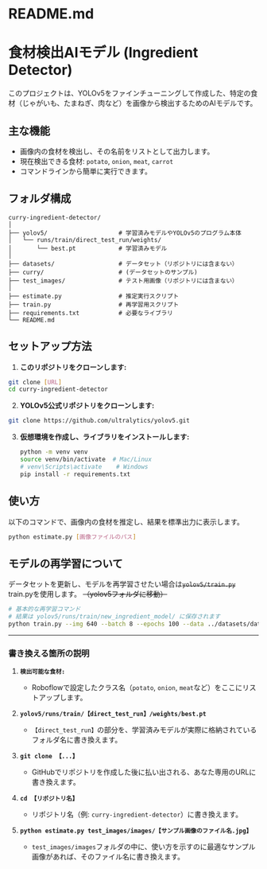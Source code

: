 # README.md

# 食材検出AIモデル (Ingredient Detector)

このプロジェクトは、YOLOv5をファインチューニングして作成した、特定の食材（じゃがいも、たまねぎ、肉など）を画像から検出するためのAIモデルです。

## 主な機能

- 画像内の食材を検出し、その名前をリストとして出力します。
- 現在検出できる食材: `potato`, `onion`, `meat`, `carrot`
- コマンドラインから簡単に実行できます。

## フォルダ構成
```
curry-ingredient-detector/
│
├── yolov5/                    # 学習済みモデルやYOLOv5のプログラム本体
│   └── runs/train/direct_test_run/weights/
│       └── best.pt            # 学習済みモデル
│
├── datasets/                  # データセット（リポジトリには含まない）
├── curry/                     # (データセットのサンプル)
├── test_images/               # テスト用画像（リポジトリには含まない）
│
├── estimate.py                # 推定実行スクリプト
├── train.py                   # 再学習用スクリプト
├── requirements.txt           # 必要なライブラリ
└── README.md                  
```

## セットアップ方法

1.  **このリポジトリをクローンします:**
```bash
git clone [URL]
cd curry-ingredient-detector
```

2.  **YOLOv5公式リポジトリをクローンします:**
```bash
git clone https://github.com/ultralytics/yolov5.git
```

3.  **仮想環境を作成し、ライブラリをインストールします:**
    ```bash
    python -m venv venv
    source venv/bin/activate  # Mac/Linux
    # venv\Scripts\activate    # Windows
    pip install -r requirements.txt
    ```

## 使い方

以下のコマンドで、画像内の食材を推定し、結果を標準出力に表示します。

```bash
python estimate.py [画像ファイルのパス]
```

## モデルの再学習について

データセットを更新し、モデルを再学習させたい場合は~~`yolov5/train.py`~~ train.pyを使用します。
~~（yolov5フォルダに移動）~~
```bash
# 基本的な再学習コマンド
# 結果は yolov5/runs/train/new_ingredient_model/ に保存されます
python train.py --img 640 --batch 8 --epochs 100 --data ../datasets/data.yaml --weights yolov5s.pt --name new_ingredient_model
```

---

### 書き換える箇所の説明

1.  **`検出可能な食材:`**
    *   Roboflowで設定したクラス名（`potato`, `onion`, `meat`など）をここにリストアップします。

2.  **`yolov5/runs/train/【direct_test_run】/weights/best.pt`**
    *   `【direct_test_run】`の部分を、学習済みモデルが実際に格納されているフォルダ名に書き換えます。　

3.  **`git clone 【...】`**
    *   GitHubでリポジトリを作成した後に払い出される、あなた専用のURLに書き換えます。

4.  **`cd 【リポジトリ名】`**
    *   リポジトリ名（例: `curry-ingredient-detector`）に書き換えます。

5.  **`python estimate.py test_images/images/【サンプル画像のファイル名.jpg】`**
    *   `test_images/images`フォルダの中に、使い方を示すのに最適なサンプル画像があれば、そのファイル名に書き換えます。